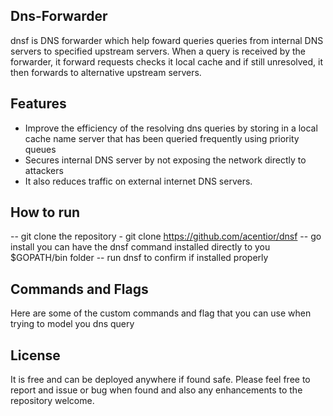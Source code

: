 ## Dns-Forwarder

dnsf is DNS forwarder which help foward queries queries from internal DNS servers to specified upstream servers. When a query is received by the forwarder, it forward requests checks it local cache and if still unresolved, it then forwards to alternative upstream servers.

## Features
- Improve the efficiency of the resolving dns queries by storing in a local cache name server that has been queried frequently using priority queues
- Secures internal DNS server by not exposing the network directly to attackers
- It also reduces traffic on external internet DNS servers.

## How to run
-- git clone the repository - git clone https://github.com/acentior/dnsf
-- go install you can have the dnsf command installed directly to you $GOPATH/bin folder
-- run dnsf to confirm if installed properly

## Commands and Flags
Here are some of the custom commands and flag that you can use when trying to model you dns query

## License
It is free and can be deployed anywhere if found safe. Please feel free to report and issue or bug when found and also any enhancements to the repository welcome.